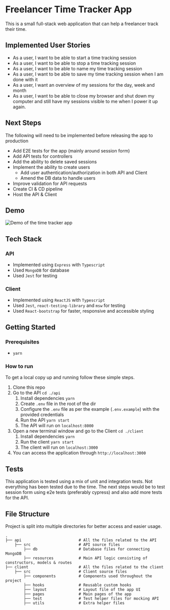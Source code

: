# Freelancer Time Tracker App

This is a small full-stack web application that can help a freelancer track their time.

## Implemented User Stories

- As a user, I want to be able to start a time tracking session
- As a user, I want to be able to stop a time tracking session
- As a user, I want to be able to name my time tracking session
- As a user, I want to be able to save my time tracking session when I am done with it
- As a user, I want an overview of my sessions for the day, week and month
- As a user, I want to be able to close my browser and shut down my computer and still have my sessions visible to me when I power it up again.

## Next Steps

The following will need to be implemented before releasing the app to production

- Add E2E tests for the app (mainly around session form)
- Add API tests for controllers
- Add the ability to delete saved sessions
- Implement the ability to create users
  - Add user authentication/authorization in both API and Client
  - Amend the DB data to handle users
- Improve validation for API requests
- Create CI & CD pipeline
- Host the API & Client

## Demo

![Demo of the time tracker app](https://i.imgur.com/wZWWYaj.gif)

## Tech Stack

### API

- Implemented using `Express` with `Typescript`
- Used `MongoDB` for database
- Used `Jest` for testing

### Client

- Implemented using `ReactJS` with `Typescript`
- Used `Jest`, `react-testing-library` and `msw` for testing
- Used `React-bootstrap` for faster, responsive and accessible styling

## Getting Started

### Prerequisites

- `yarn`

### How to run

To get a local copy up and running follow these simple steps.

1. Clone this repo
2. Go to the API `cd ./api`
   1. Install dependencies `yarn`
   2. Create `.env` file in the root of the dir
   3. Configure the `.env` file as per the example (`.env.example`) with the provided credentials
   4. Run the API `yarn start`
   5. The API will run on `localhost:8000`
3. Open a new terminal window and go to the Client `cd ./client`
   1. Install dependencies `yarn`
   2. Run the client `yarn start`
   3. The client will run on `localhost:3000`
4. You can access the application through `http://localhost:3000`

## Tests

This application is tested using a mix of unit and integration tests. Not everything has been tested due to the time. The next steps would be to test session form using e2e tests (preferably cypress) and also add more tests for the API.

## File Structure

Project is split into multiple directories for better access and easier usage.

    .
    ├── api                         # All the files related to the API
        ├── src                     # API source files
            ├── db                  # Database files for connecting MongoDB
            ├── resources           # Main API logic consisting of constructors, models & routes
    ├── client                      # All the files related to the client
        ├── src                     # Client source files
            ├── components          # Components used throughout the project
            ├── hooks               # Reusable custom hooks
            ├── layout              # Layout file of the app UI
            ├── pages               # Main pages of the app
            ├── test                # Test helper files for mocking API
            ├── utils               # Extra helper files

